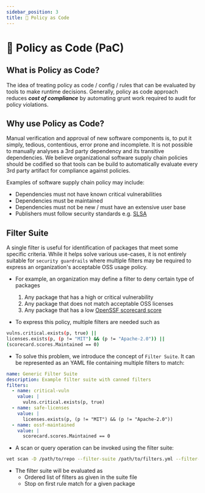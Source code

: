 ```yaml
---
sidebar_position: 3
title: 📜 Policy as Code
---
```


# 📜 Policy as Code (PaC)

## What is Policy as Code?

The idea of treating policy as code / config / rules that can be evaluated by tools to make runtime decisions. Generally, policy as code approach reduces ***cost of compliance*** by automating grunt work required to audit for policy violations.

## Why use Policy as Code?

Manual verification and approval of new software components is, to put it simply, tedious, contentious, error prone and incomplete. It is not possible to manually analyses a 3rd party dependency and its transitive dependencies. We believe organizational software supply chain policies should be codified so that tools can be build to automatically evaluate every 3rd party artifact for compliance against policies.

Examples of software supply chain policy may include:

- Dependencies must not have known critical vulnerabilities
- Dependencies must be maintained
- Dependencies must not be new / must have an extensive user base
- Publishers must follow security standards e.g. [SLSA](https://slsa.dev/)

## Filter Suite

A single filter is useful for identification of packages that meet some specific criteria. While it helps solve various use-cases, it is not entirely suitable for `security guardrails` where multiple filters may be required to express an organization's acceptable OSS usage policy.

- For example, an organization may define a filter to deny certain type of packages

  1. Any package that has a high or critical vulnerability
  2. Any package that does not match acceptable OSS licenses
  3. Any package that has a low [OpenSSF scorecard score](https://github.com/ossf/scorecard)

- To express this policy, multiple filters are needed such as

```bash
vulns.critical.exists(p, true) ||
licenses.exists(p, (p != "MIT") && (p != "Apache-2.0")) ||
(scorecard.scores.Maintained == 0)
```

- To solve this problem, we introduce the concept of `Filter Suite`. It can be represented as an YAML file containing multiple filters to match:

```yaml
name: Generic Filter Suite
description: Example filter suite with canned filters
filters:
  - name: critical-vuln
    value: |
      vulns.critical.exists(p, true)
  - name: safe-licenses
    value: |
      licenses.exists(p, (p != "MIT") && (p != "Apache-2.0"))
  - name: ossf-maintained
    value: |
      scorecard.scores.Maintained == 0
```

- A scan or query operation can be invoked using the filter suite:

```bash
vet scan -D /path/to/repo --filter-suite /path/to/filters.yml --filter-fail
```

- The filter suite will be evaluated as
  - Ordered list of filters as given in the suite file
  - Stop on first rule match for a given package
